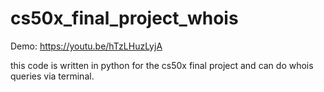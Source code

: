 # cs50x_final_project_whois

Demo: https://youtu.be/hTzLHuzLyjA

this code is written in python for the cs50x final project and can do whois queries via terminal.
